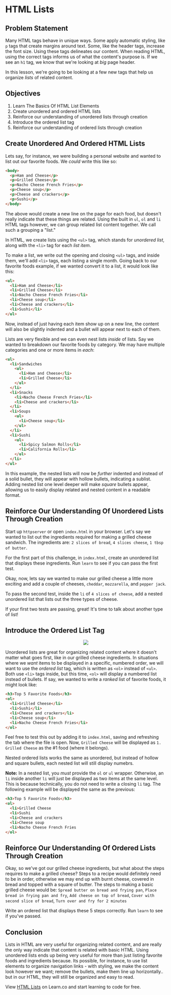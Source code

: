 # HTML Lists

## Problem Statement

Many HTML tags behave in unique ways. Some apply automatic styling, like `p`
tags that create margins around text.  Some, like the header tags, increase the
font size. Using these tags delineates our content. When reading HTML, using
the correct tags informs us of what the content's purpose is. If we see an `h1`
tag, we know that we're looking at _big_ page header.

In this lesson, we're going to be looking at a few new tags that help us
organize _lists_ of related content.

## Objectives

1. Learn The Basics Of HTML List Elements
2. Create unordered and ordered HTML lists
3. Reinforce our understanding of unordered lists through creation
4. Introduce the ordered list tag
5. Reinforce our understanding of ordered lists through creation


## Create Unordered And Ordered HTML Lists

Lets say, for instance, we were building a personal website and wanted to list
out our favorite foods. We _could_ write this like so:

```html
<body>
  <p>Ham and Cheese</p>
  <p>Grilled Cheese</p>
  <p>Nacho Cheese French Fries</p>
  <p>Cheese soup</p>
  <p>Cheese and crackers</p>
  <p>Sushi</p>
</body>
```

The above would create a new line on the page for each food, but doesn't really
indicate that these things are related.  Using the built in `ul`, `ol` and `li`
HTML tags however, we can group related list content together. We call such a
grouping a "list."

In HTML, we create lists using the `<ul>` tag, which stands for _unordered
list_, along with the `<li>` tag for each _list item_.

To make a list, we write out the opening and closing `<ul>` tags, and inside
them, we'll add `<li>` tags, each listing a single month. Going back to our
favorite foods example, if we wanted convert it to a list, it would look like
this:

```HTML
<ul>
  <li>Ham and Cheese</li>
  <li>Grilled Cheese</li>
  <li>Nacho Cheese French Fries</li>
  <li>Cheese soup</li>
  <li>Cheese and crackers</li>
  <li>Sushi</li>
</ul>
```

Now, instead of just having each item show up on a new line, the content will
also be slightly indented and a bullet will appear next to each of them.

Lists are very flexible and we can even nest lists _inside_ of lists. Say we
wanted to breakdown our favorite foods by category. We may have multiple
categories and one or more items in _each_:

```HTML
<ul>
  <li>Sandwiches
    <ul>
      <li>Ham and Cheese</li>
      <li>Grilled Cheese</li>
    </ul>
  </li>
  <li>Snacks
    <li>Nacho Cheese French Fries</li>
    <li>Cheese and crackers</li>
  </li>
  <li>Soups
    <ul>
      <li>Cheese soup</li>
    </ul>
  </li>
  <li>Sushi
    <ul>
      <li>Spicy Salmon Rolls</li>
      <li>California Rolls</li>
    </ul>
  </li>
</ul>
```

In this example, the nested lists will now be _further_ indented and instead of
a solid bullet, they will appear with hollow bullets, indicating a sublist.
Adding nested list one level deeper will make _square_ bullets appear, allowing
us to easily display related and nested content in a readable format.

## Reinforce Our Understanding Of Unordered Lists Through Creation

Start up `httpserver` or open `index.html` in your browser. Let's say we wanted
to list out the ingredients required for making a grilled cheese sandwich.  The
ingredients are: `2 slices of bread`, `4 slices cheese`, `1 tbsp of butter`.

For the first part of this challenge, in `index.html`, create an unordered list
that displays these ingredients. Run `learn` to see if you can pass the first
test.

Okay, now, lets say we wanted to make our grilled cheese a little more exciting
and add a couple of cheeses, `cheddar`, `mozzarella`, and `pepper jack`.

To pass the second test, inside the `li` of `4 slices of cheese`, add a nested
unordered list that lists out the three types of cheese.

If your first two tests are passing, great! It's time to talk about another type
of list!

## Introduce the Ordered List Tag

<p align="center">
  <img src="https://i.imgflip.com/28mpcx.jpg"/>
</p>

Unordered lists are great for organizing related content where it doesn't matter
what goes first, like in our grilled cheese ingredients.  In situations where we
_want_ items to be displayed in a specific, numbered order, we will want to use
the _ordered list_ tag, which is written as `<ol>` instead of `<ul>`. Both use
`<li>` tags inside, but this time, `<ol>` will display a numbered list instead
of bullets. If say, we wanted to write a _ranked_ list of favorite foods, it
might look like:

```HTML
<h3>Top 5 Favorite Foods</h3>
<ol>
  <li>Grilled Cheese</li>
  <li>Sushi</li>
  <li>Cheese and crackers</li>
  <li>Cheese soup</li>
  <li>Nacho Cheese French Fries</li>
</ol>
```

Feel free to test this out by adding it to `index.html`, saving and refreshing
the tab where the file is open. Now, `Grilled Cheese` will be displayed as `1.
Grilled Cheese` as the #1 food (where it belongs).

Nested ordered lists works the same as unordered, but instead of hollow and
square bullets, each nested list will still display numebrs.

**Note:** In a nested list, you _must_ provide the `ol` or `ul` wrapper.  Otherwise, an
`li` inside another `li` will just be displayed as two items at the same level.
This is because technically, you do not need to write a closing `li` tag.  The
following example will be displayed the same as the previous:

```HTML
<h3>Top 5 Favorite Foods</h3>
<ol>
  <li>Grilled Cheese
  <li>Sushi
  <li>Cheese and crackers
  <li>Cheese soup
  <li>Nacho Cheese French Fries
</ol>
```

## Reinforce Our Understanding Of Ordered Lists Through Creation

Okay, so we've got our grilled cheese ingredients, but what about the steps
requires to make a grilled cheese? Steps to a recipe would definitely need to be
in order, otherwise we may end up with burnt cheese, covered in bread and topped
with a square of butter. The steps to making a basic grilled cheese would be:
`Spread butter on bread and frying pan`, `Place bread in frying pan and fry`,
`Add cheese on top of bread`, `Cover with second slice of bread`, `Turn over and
fry for 2 minutes`

Write an ordered list that displays these 5 steps correctly.  Run `learn` to see
if you've passed.

## Conclusion

Lists in HTML are very useful for organizing related content, and are really the
only way indicate that content is related with basic HTML.  Using unordered
lists ends up being very useful for more than just listing favorite foods and
ingredients because.  Its possible, for instance, to use list elements to
organize navigation links - with styling, we make the content look however we
want; remove the bullets, make them line up horizontally.. but in our HTML, they
will still be organized and easy to read.

<p data-visibility='hidden'>View <a href='https://learn.co/lessons/html-lists' title='HTML Lists'>HTML Lists</a> on Learn.co and start learning to code for free.</p>
